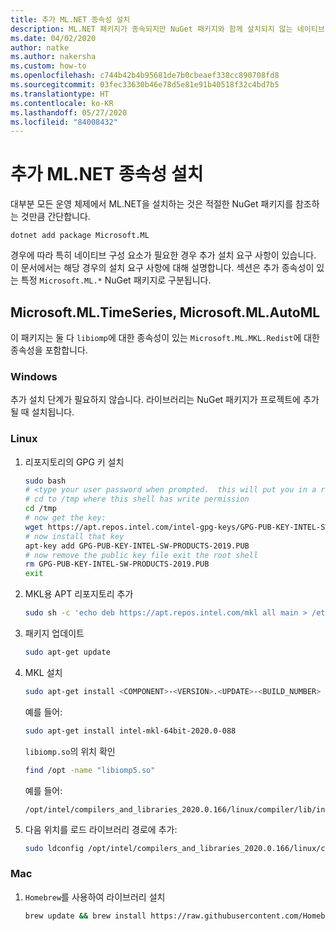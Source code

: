 ```yaml
---
title: 추가 ML.NET 종속성 설치
description: ML.NET 패키지가 종속되지만 NuGet 패키지와 함께 설치되지 않는 네이티브 라이브러리를 설치하는 방법을 알아봅니다.
ms.date: 04/02/2020
author: natke
ms.author: nakersha
ms.custom: how-to
ms.openlocfilehash: c744b42b4b95681de7b0cbeaef338cc890708fd8
ms.sourcegitcommit: 03fec33630b46e78d5e81e91b40518f32c4bd7b5
ms.translationtype: HT
ms.contentlocale: ko-KR
ms.lasthandoff: 05/27/2020
ms.locfileid: "84008432"
---
```

# <a name="install-extra-mlnet-dependencies"></a>추가 ML.NET 종속성 설치

대부분 모든 운영 체제에서 ML.NET을 설치하는 것은 적절한 NuGet 패키지를 참조하는 것만큼 간단합니다.

```dotnetcli
dotnet add package Microsoft.ML
```

경우에 따라 특히 네이티브 구성 요소가 필요한 경우 추가 설치 요구 사항이 있습니다. 이 문서에서는 해당 경우의 설치 요구 사항에 대해 설명합니다. 섹션은 추가 종속성이 있는 특정 `Microsoft.ML.*` NuGet 패키지로 구분됩니다.

## <a name="microsoftmltimeseries-microsoftmlautoml"></a>Microsoft.ML.TimeSeries, Microsoft.ML.AutoML

이 패키지는 둘 다 `libiomp`에 대한 종속성이 있는 `Microsoft.ML.MKL.Redist`에 대한 종속성을 포함합니다.

### <a name="windows"></a>Windows

추가 설치 단계가 필요하지 않습니다. 라이브러리는 NuGet 패키지가 프로젝트에 추가될 때 설치됩니다.

### <a name="linux"></a>Linux

1. 리포지토리의 GPG 키 설치

    ```bash
    sudo bash
    # <type your user password when prompted.  this will put you in a root shell>
    # cd to /tmp where this shell has write permission
    cd /tmp
    # now get the key:
    wget https://apt.repos.intel.com/intel-gpg-keys/GPG-PUB-KEY-INTEL-SW-PRODUCTS-2019.PUB
    # now install that key
    apt-key add GPG-PUB-KEY-INTEL-SW-PRODUCTS-2019.PUB
    # now remove the public key file exit the root shell
    rm GPG-PUB-KEY-INTEL-SW-PRODUCTS-2019.PUB
    exit
    ```

2. MKL용 APT 리포지토리 추가

    ```bash
    sudo sh -c 'echo deb https://apt.repos.intel.com/mkl all main > /etc/apt/sources.list.d/intel-mkl.list'
    ```

3. 패키지 업데이트

    ```bash
    sudo apt-get update
    ```

4. MKL 설치

    ```bash
    sudo apt-get install <COMPONENT>-<VERSION>.<UPDATE>-<BUILD_NUMBER>
    ```

    예를 들어:

    ```bash
    sudo apt-get install intel-mkl-64bit-2020.0-088
    ```

    `libiomp.so`의 위치 확인

    ```bash
    find /opt -name "libiomp5.so"
    ```

    예를 들어:

    ```output
    /opt/intel/compilers_and_libraries_2020.0.166/linux/compiler/lib/intel64_lin/libiomp5.so
    ```

5. 다음 위치를 로드 라이브러리 경로에 추가:

    ```bash
    sudo ldconfig /opt/intel/compilers_and_libraries_2020.0.166/linux/compiler/lib/intel64_lin
    ```

### <a name="mac"></a>Mac

1. `Homebrew`를 사용하여 라이브러리 설치

    ```bash
    brew update && brew install https://raw.githubusercontent.com/Homebrew/homebrew-core/f5b1ac99a7fba27c19cee0bc4f036775c889b359/Formula/libomp.rb && brew link libomp --force
    ```
